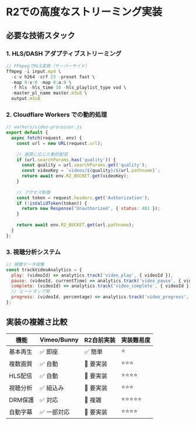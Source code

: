# R2での高度なストリーミング実装

## 必要な技術スタック

### 1. HLS/DASH アダプティブストリーミング
```javascript
// FFmpegでHLS変換（サーバーサイド）
ffmpeg -i input.mp4 \
  -c:v h264 -crf 23 -preset fast \
  -map 0:v:0 -map 0:a:0 \
  -f hls -hls_time 10 -hls_playlist_type vod \
  -master_pl_name master.m3u8 \
  output.m3u8
```

### 2. Cloudflare Workers での動的処理
```javascript
// workers/video-processor.js
export default {
  async fetch(request, env) {
    const url = new URL(request.url);
    
    // 画質に応じた動的配信
    if (url.searchParams.has('quality')) {
      const quality = url.searchParams.get('quality');
      const videoKey = `videos/${quality}/${url.pathname}`;
      return await env.R2_BUCKET.get(videoKey);
    }
    
    // アクセス制御
    const token = request.headers.get('Authorization');
    if (!isValidToken(token)) {
      return new Response('Unauthorized', { status: 401 });
    }
    
    return await env.R2_BUCKET.get(url.pathname);
  }
};
```

### 3. 視聴分析システム
```javascript
// 視聴データ収集
const trackVideoAnalytics = {
  play: (videoId) => analytics.track('video_play', { videoId }),
  pause: (videoId, currentTime) => analytics.track('video_pause', { videoId, currentTime }),
  complete: (videoId) => analytics.track('video_complete', { videoId }),
  // ヒートマップ用
  progress: (videoId, percentage) => analytics.track('video_progress', { videoId, percentage })
};
```

## 実装の複雑さ比較

| 機能 | Vimeo/Bunny | R2自前実装 | 実装難易度 |
|------|------------|-----------|----------|
| 基本再生 | ✅ 即座 | ✅ 簡単 | ⭐ |
| 複数画質 | ✅ 自動 | 🔧 要実装 | ⭐⭐⭐ |
| HLS配信 | ✅ 自動 | 🔧 要実装 | ⭐⭐⭐⭐ |
| 視聴分析 | ✅ 組込み | 🔧 要実装 | ⭐⭐⭐ |
| DRM保護 | ✅ 対応 | 🔧 複雑 | ⭐⭐⭐⭐⭐ |
| 自動字幕 | ✅ 一部対応 | 🔧 要実装 | ⭐⭐⭐⭐ |
